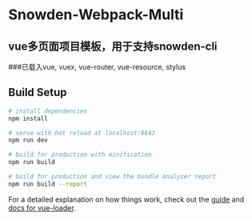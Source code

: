 # Snowden-Webpack-Multi

## vue多页面项目模板，用于支持snowden-cli

###已载入vue, vuex, vue-router, vue-resource, stylus


## Build Setup

``` bash
# install dependencies
npm install

# serve with hot reload at localhost:8642
npm run dev

# build for production with minification
npm run build

# build for production and view the bundle analyzer report
npm run build --report
```

For a detailed explanation on how things work, check out the [guide](http://vuejs-templates.github.io/webpack/) and [docs for vue-loader](http://vuejs.github.io/vue-loader).
